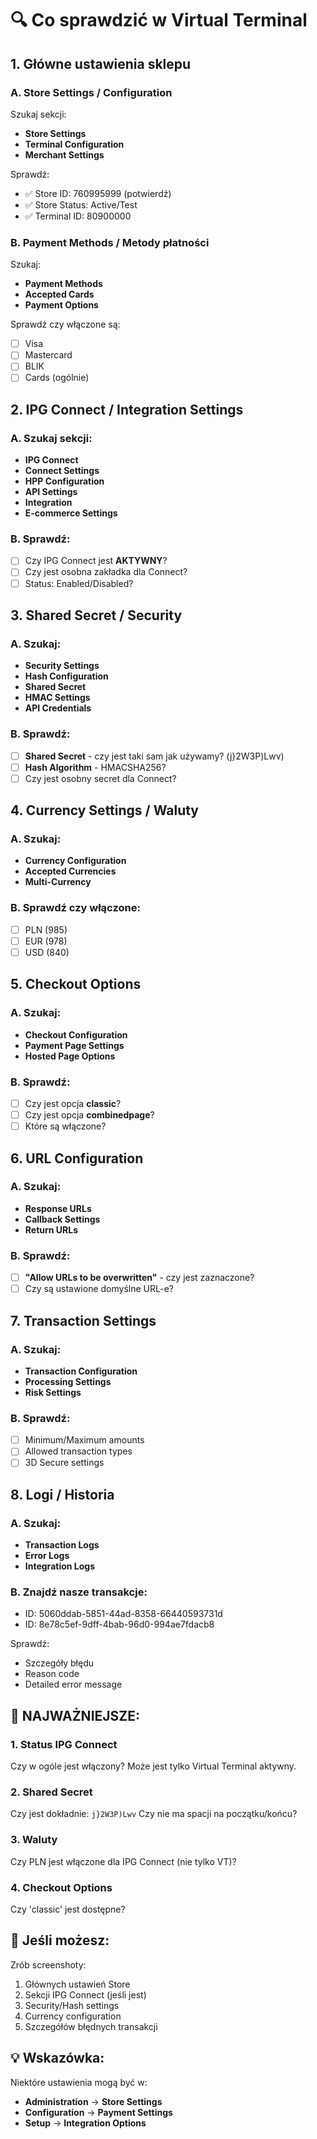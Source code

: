 # 🔍 Co sprawdzić w Virtual Terminal

## 1. **Główne ustawienia sklepu**

### A. Store Settings / Configuration
Szukaj sekcji:
- **Store Settings**
- **Terminal Configuration**
- **Merchant Settings**

Sprawdź:
- ✅ Store ID: 760995999 (potwierdź)
- ✅ Store Status: Active/Test
- ✅ Terminal ID: 80900000

### B. Payment Methods / Metody płatności
Szukaj:
- **Payment Methods**
- **Accepted Cards**
- **Payment Options**

Sprawdź czy włączone są:
- [ ] Visa
- [ ] Mastercard
- [ ] BLIK
- [ ] Cards (ogólnie)

## 2. **IPG Connect / Integration Settings**

### A. Szukaj sekcji:
- **IPG Connect**
- **Connect Settings**
- **HPP Configuration**
- **API Settings**
- **Integration**
- **E-commerce Settings**

### B. Sprawdź:
- [ ] Czy IPG Connect jest **AKTYWNY**?
- [ ] Czy jest osobna zakładka dla Connect?
- [ ] Status: Enabled/Disabled?

## 3. **Shared Secret / Security**

### A. Szukaj:
- **Security Settings**
- **Hash Configuration**
- **Shared Secret**
- **HMAC Settings**
- **API Credentials**

### B. Sprawdź:
- [ ] **Shared Secret** - czy jest taki sam jak używamy? (j}2W3P)Lwv)
- [ ] **Hash Algorithm** - HMACSHA256?
- [ ] Czy jest osobny secret dla Connect?

## 4. **Currency Settings / Waluty**

### A. Szukaj:
- **Currency Configuration**
- **Accepted Currencies**
- **Multi-Currency**

### B. Sprawdź czy włączone:
- [ ] PLN (985)
- [ ] EUR (978)
- [ ] USD (840)

## 5. **Checkout Options**

### A. Szukaj:
- **Checkout Configuration**
- **Payment Page Settings**
- **Hosted Page Options**

### B. Sprawdź:
- [ ] Czy jest opcja **classic**?
- [ ] Czy jest opcja **combinedpage**?
- [ ] Które są włączone?

## 6. **URL Configuration**

### A. Szukaj:
- **Response URLs**
- **Callback Settings**
- **Return URLs**

### B. Sprawdź:
- [ ] **"Allow URLs to be overwritten"** - czy jest zaznaczone?
- [ ] Czy są ustawione domyślne URL-e?

## 7. **Transaction Settings**

### A. Szukaj:
- **Transaction Configuration**
- **Processing Settings**
- **Risk Settings**

### B. Sprawdź:
- [ ] Minimum/Maximum amounts
- [ ] Allowed transaction types
- [ ] 3D Secure settings

## 8. **Logi / Historia**

### A. Szukaj:
- **Transaction Logs**
- **Error Logs**
- **Integration Logs**

### B. Znajdź nasze transakcje:
- ID: 5060ddab-5851-44ad-8358-66440593731d
- ID: 8e78c5ef-9dff-4bab-96d0-994ae7fdacb8

Sprawdź:
- Szczegóły błędu
- Reason code
- Detailed error message

## 🚨 NAJWAŻNIEJSZE:

### 1. **Status IPG Connect**
Czy w ogóle jest włączony? Może jest tylko Virtual Terminal aktywny.

### 2. **Shared Secret**
Czy jest dokładnie: `j}2W3P)Lwv`
Czy nie ma spacji na początku/końcu?

### 3. **Waluty**
Czy PLN jest włączone dla IPG Connect (nie tylko VT)?

### 4. **Checkout Options**
Czy 'classic' jest dostępne?

## 📸 Jeśli możesz:

Zrób screenshoty:
1. Głównych ustawień Store
2. Sekcji IPG Connect (jeśli jest)
3. Security/Hash settings
4. Currency configuration
5. Szczegółów błędnych transakcji

## 💡 Wskazówka:

Niektóre ustawienia mogą być w:
- **Administration** → **Store Settings**
- **Configuration** → **Payment Settings**
- **Setup** → **Integration Options**